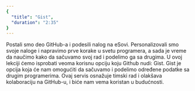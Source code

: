```yaml
---
{
  "title": "Gist",
  "duration": "2:35"
}
---
```


Postali smo deo GitHub-a i podesili nalog na eSovi. Personalizovali smo svoje naloge i napravimo prve korake u svetu programera, a sada je vreme da naučimo kako da sačuvamo svoj rad i podelimo ga sa drugima. U ovoj lekciji ćemo isprobati veoma korisnu opciju koju Github nudi: Gist. Gist je opcija koja će nam omogućiti da sačuvamo i podelimo određene podatke sa drugim programerima. Ovaj servis osnažuje timski rad i olakšava kolaboraciju na GitHub-u, i biće nam vema koristan u budućnosti.
